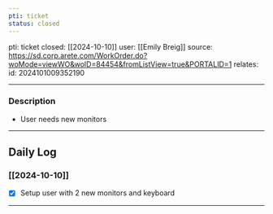 ```yaml
---
pti: ticket
status: closed
---
```

pti: ticket 
closed: [[2024-10-10]]
user: [[Emily Breig]]
source: https://sd.corp.arete.com/WorkOrder.do?woMode=viewWO&woID=84454&fromListView=true&PORTALID=1
relates: 
id: 2024101009352190

---
### Description
- User needs new monitors
---
## Daily Log
### [[2024-10-10]]
- [x] Setup user with 2 new monitors and keyboard
---